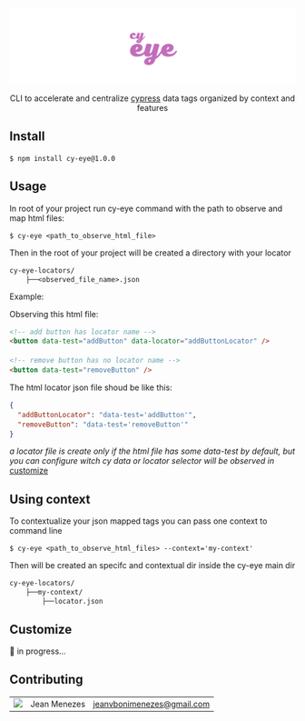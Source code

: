 <div align="center">

<img src="./public/banner.png">

CLI to accelerate and centralize [cypress](https://www.cypress.io/) data tags organized by context and features

</div>

## Install

```
$ npm install cy-eye@1.0.0
```

## Usage

In root of your project run cy-eye command with the path to observe and map html files:

```
$ cy-eye <path_to_observe_html_file>
```

Then in the root of your project will be created a directory with your locator

```
cy-eye-locators/
    ├──<observed_file_name>.json
```

Example:

Observing this html file:

```html
<!-- add button has locator name -->
<button data-test="addButton" data-locator="addButtonLocator" />

<!-- remove button has no locator name -->
<button data-test="removeButton" />
```

The html locator json file shoud be like this:

```json
{
  "addButtonLocator": "data-test='addButton'",
  "removeButton": "data-test='removeButton'"
}
```

_a locator file is create only if the html file has some data-test by default, but you can configure witch cy data or locator selector will be observed in_ [customize](https://github.com/JeanMenezees/cy-eye#customize)

## Using context

To contextualize your json mapped tags you can pass one context to command line

```
$ cy-eye <path_to_observe_html_files> --context='my-context'
```

Then will be created an specifc and contextual dir inside the cy-eye main dir

```
cy-eye-locators/
    ├──my-context/
        ├──locator.json
```

## Customize

🚧 in progress...

## Contributing

|                                                            |              |                            |
| ---------------------------------------------------------- | ------------ | -------------------------- |
| <img src="https://github.com/JeanMenezees.png" width="48"> | Jean Menezes | jeanvbonimenezes@gmail.com |
